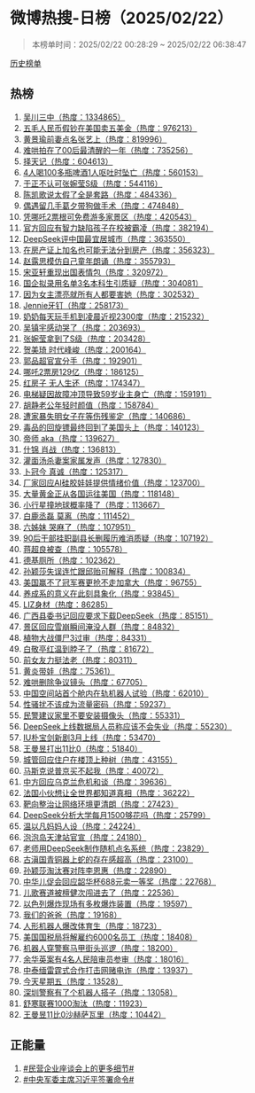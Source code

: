 <h1>
微博热搜-日榜（2025/02/22）
</h1>
<blockquote>
<p>
本榜单时间：2025/02/22 00:28:29 ~ 2025/02/22 06:38:47
</p>
</blockquote>
<p>
<a href="https://github.com/daifee/weibo-hot-search/tree/main/archives/daily">历史榜单</a>
</p>
<h2>
热榜
</h2>
<ol>

<li>
<a href="https://s.weibo.com/weibo?q=%23%E5%90%B4%E5%B7%9D%E4%B8%89%E4%B8%AD%23" target="weibo">
吴川三中（热度：1334865）
</a>
</li>

<li>
<a href="https://s.weibo.com/weibo?q=%23%E4%BA%94%E6%AF%9B%E4%BA%BA%E6%B0%91%E5%B8%81%E5%81%87%E9%92%9E%E5%9C%A8%E7%BE%8E%E5%9B%BD%E5%8D%96%E4%BA%94%E7%BE%8E%E9%87%91%23" target="weibo">
五毛人民币假钞在美国卖五美金（热度：976213）
</a>
</li>

<li>
<a href="https://s.weibo.com/weibo?q=%23%E9%BB%84%E6%99%AF%E7%91%9C%E5%89%8D%E5%A6%BB%E7%82%B9%E5%90%8D%E5%BC%A0%E8%89%BA%E4%B8%8A%23" target="weibo">
黄景瑜前妻点名张艺上（热度：819996）
</a>
</li>

<li>
<a href="https://s.weibo.com/weibo?q=%23%E9%9A%BE%E5%93%84%E6%8B%8D%E5%9C%A8%E4%BA%8600%E5%90%8E%E6%9C%80%E6%B8%85%E9%86%92%E7%9A%84%E4%B8%80%E5%B9%B4%23" target="weibo">
难哄拍在了00后最清醒的一年（热度：735256）
</a>
</li>

<li>
<a href="https://s.weibo.com/weibo?q=%23%E6%8B%A9%E5%A4%A9%E8%AE%B0%23" target="weibo">
择天记（热度：604613）
</a>
</li>

<li>
<a href="https://s.weibo.com/weibo?q=%234%E4%BA%BA%E5%96%9D100%E5%A4%9A%E7%93%B6%E5%95%A4%E9%85%921%E4%BA%BA%E5%91%95%E5%90%90%E6%97%B6%E5%9D%A0%E4%BA%A1%23" target="weibo">
4人喝100多瓶啤酒1人呕吐时坠亡（热度：560153）
</a>
</li>

<li>
<a href="https://s.weibo.com/weibo?q=%23%E4%BA%8E%E6%AD%A3%E4%B8%8D%E8%AE%A4%E5%8F%AF%E5%BC%A0%E5%A9%89%E8%8E%B9S%E7%BA%A7%23" target="weibo">
于正不认可张婉莹S级（热度：544116）
</a>
</li>

<li>
<a href="https://s.weibo.com/weibo?q=%23%E9%99%88%E5%87%AF%E6%AD%8C%E8%AF%B4%E5%A4%AA%E5%81%87%E4%BA%86%E5%85%A8%E6%98%AF%E5%A5%97%E8%B7%AF%23" target="weibo">
陈凯歌说太假了全是套路（热度：484336）
</a>
</li>

<li>
<a href="https://s.weibo.com/weibo?q=%23%E5%81%B6%E9%81%87%E7%95%99%E5%87%A0%E6%89%8B%E8%91%9B%E5%A4%95%E5%B8%A6%E7%8B%97%E5%81%9A%E6%89%8B%E6%9C%AF%23" target="weibo">
偶遇留几手葛夕带狗做手术（热度：474848）
</a>
</li>

<li>
<a href="https://s.weibo.com/weibo?q=%23%E5%87%AD%E5%93%AA%E5%90%922%E7%A5%A8%E6%A0%B9%E5%8F%AF%E5%85%8D%E8%B4%B9%E6%B8%B8%E5%A4%9A%E5%AE%B6%E6%99%AF%E5%8C%BA%23" target="weibo">
凭哪吒2票根可免费游多家景区（热度：420543）
</a>
</li>

<li>
<a href="https://s.weibo.com/weibo?q=%23%E5%AE%98%E6%96%B9%E5%9B%9E%E5%BA%94%E6%9C%89%E6%99%BA%E5%8A%9B%E7%BC%BA%E9%99%B7%E5%AD%A9%E5%AD%90%E5%9C%A8%E6%A0%A1%E8%A2%AB%E9%9C%B8%E5%87%8C%23" target="weibo">
官方回应有智力缺陷孩子在校被霸凌（热度：382194）
</a>
</li>

<li>
<a href="https://s.weibo.com/weibo?q=%23DeepSeek%E8%AF%84%E4%B8%AD%E5%9B%BD%E6%9C%80%E5%AE%9C%E5%B1%85%E5%9F%8E%E5%B8%82%23" target="weibo">
DeepSeek评中国最宜居城市（热度：363550）
</a>
</li>

<li>
<a href="https://s.weibo.com/weibo?q=%23%E5%9C%A8%E6%88%BF%E4%BA%A7%E8%AF%81%E4%B8%8A%E5%8A%A0%E5%90%8D%E4%B9%9F%E5%8F%AF%E8%83%BD%E6%97%A0%E6%B3%95%E5%88%86%E5%88%B0%E6%88%BF%E4%BA%A7%23" target="weibo">
在房产证上加名也可能无法分到房产（热度：356323）
</a>
</li>

<li>
<a href="https://s.weibo.com/weibo?q=%23%E8%B5%B5%E9%9C%B2%E6%80%9D%E6%A8%A1%E4%BB%BF%E8%87%AA%E5%B7%B1%E7%AB%A5%E5%B9%B4%E6%9C%97%E8%AF%B5%23" target="weibo">
赵露思模仿自己童年朗诵（热度：355793）
</a>
</li>

<li>
<a href="https://s.weibo.com/weibo?q=%23%E5%AE%8B%E4%BA%9A%E8%BD%A9%E9%87%8D%E7%8E%B0%E5%87%BA%E5%9B%BD%E8%A1%A8%E6%83%85%E5%8C%85%23" target="weibo">
宋亚轩重现出国表情包（热度：320972）
</a>
</li>

<li>
<a href="https://s.weibo.com/weibo?q=%23%E5%9B%BD%E4%BC%81%E6%8B%9F%E5%BD%95%E7%94%A8%E5%90%8D%E5%8D%953%E5%90%8D%E6%9C%AC%E7%A7%91%E7%94%9F%E5%BC%95%E8%B4%A8%E7%96%91%23" target="weibo">
国企拟录用名单3名本科生引质疑（热度：304081）
</a>
</li>

<li>
<a href="https://s.weibo.com/weibo?q=%23%E5%9B%A0%E4%B8%BA%E5%A5%B3%E4%B8%BB%E6%BC%82%E4%BA%AE%E5%B0%B1%E6%89%80%E6%9C%89%E4%BA%BA%E9%83%BD%E8%A6%81%E5%AE%B3%E5%A5%B9%23" target="weibo">
因为女主漂亮就所有人都要害她（热度：302532）
</a>
</li>

<li>
<a href="https://s.weibo.com/weibo?q=%23Jennie%E7%89%99%E9%92%89%23" target="weibo">
Jennie牙钉（热度：258173）
</a>
</li>

<li>
<a href="https://s.weibo.com/weibo?q=%23%E5%A5%B6%E5%A5%B6%E6%AF%8F%E5%A4%A9%E7%8E%A9%E6%89%8B%E6%9C%BA%E5%88%B0%E5%87%8C%E6%99%A8%E8%BF%91%E8%A7%862300%E5%BA%A6%23" target="weibo">
奶奶每天玩手机到凌晨近视2300度（热度：215232）
</a>
</li>

<li>
<a href="https://s.weibo.com/weibo?q=%23%E5%90%B4%E9%95%87%E5%AE%87%E6%84%9F%E5%8A%A8%E5%93%AD%E4%BA%86%23" target="weibo">
吴镇宇感动哭了（热度：203693）
</a>
</li>

<li>
<a href="https://s.weibo.com/weibo?q=%23%E5%BC%A0%E5%A9%89%E8%8E%B9%E6%8B%BF%E5%88%B0%E4%BA%86S%E7%BA%A7%23" target="weibo">
张婉莹拿到了S级（热度：203428）
</a>
</li>

<li>
<a href="https://s.weibo.com/weibo?q=%23%E8%B4%BA%E7%BE%8E%E7%90%A6%20%E6%97%B6%E4%BB%A3%E5%B3%B0%E5%B3%BB%23" target="weibo">
贺美琦 时代峰峻（热度：200164）
</a>
</li>

<li>
<a href="https://s.weibo.com/weibo?q=%23%E9%83%AD%E5%93%81%E8%B6%85%E5%AE%98%E5%AE%A3%E5%88%86%E6%89%8B%23" target="weibo">
郭品超官宣分手（热度：192901）
</a>
</li>

<li>
<a href="https://s.weibo.com/weibo?q=%23%E5%93%AA%E5%90%922%E7%A5%A8%E6%88%BF129%E4%BA%BF%23" target="weibo">
哪吒2票房129亿（热度：186125）
</a>
</li>

<li>
<a href="https://s.weibo.com/weibo?q=%23%E7%BA%A2%E6%88%BF%E5%AD%90%20%E6%97%A0%E4%BA%BA%E7%94%9F%E8%BF%98%23" target="weibo">
红房子 无人生还（热度：174347）
</a>
</li>

<li>
<a href="https://s.weibo.com/weibo?q=%23%E7%94%B5%E6%A2%AF%E7%96%91%E5%9B%A0%E6%95%85%E9%9A%9C%E5%86%B2%E9%A1%B6%E5%AF%BC%E8%87%B459%E5%B2%81%E4%B8%9A%E4%B8%BB%E8%BA%AB%E4%BA%A1%23" target="weibo">
电梯疑因故障冲顶导致59岁业主身亡（热度：159191）
</a>
</li>

<li>
<a href="https://s.weibo.com/weibo?q=%23%E8%83%A1%E9%9D%99%E8%80%81%E5%85%AC%E5%B9%B4%E8%BD%BB%E6%97%B6%E9%A2%9C%E5%80%BC%23" target="weibo">
胡静老公年轻时颜值（热度：158784）
</a>
</li>

<li>
<a href="https://s.weibo.com/weibo?q=%23%E9%81%AD%E5%AE%B6%E6%9A%B4%E5%A4%B1%E6%98%8E%E5%A5%B3%E5%AD%90%E5%9C%A8%E7%AD%89%E4%BC%A4%E6%AE%8B%E9%89%B4%E5%AE%9A%23" target="weibo">
遭家暴失明女子在等伤残鉴定（热度：140686）
</a>
</li>

<li>
<a href="https://s.weibo.com/weibo?q=%23%E6%AF%92%E5%93%81%E7%9A%84%E5%9B%9E%E6%97%8B%E9%95%96%E6%9C%80%E7%BB%88%E5%9B%9E%E5%88%B0%E4%BA%86%E7%BE%8E%E5%9B%BD%E5%A4%B4%E4%B8%8A%23" target="weibo">
毒品的回旋镖最终回到了美国头上（热度：140123）
</a>
</li>

<li>
<a href="https://s.weibo.com/weibo?q=%23%E5%B8%9D%E5%B8%88%20aka%23" target="weibo">
帝师 aka（热度：139627）
</a>
</li>

<li>
<a href="https://s.weibo.com/weibo?q=%23%E4%BB%80%E9%94%A6%20%E8%82%96%E6%88%98%23" target="weibo">
什锦 肖战（热度：136813）
</a>
</li>

<li>
<a href="https://s.weibo.com/weibo?q=%23%E7%81%8C%E9%9D%A2%E6%B1%A4%E6%9D%80%E5%A6%BB%E6%A1%88%E5%AE%B6%E5%B1%9E%E5%8F%91%E5%A3%B0%23" target="weibo">
灌面汤杀妻案家属发声（热度：127830）
</a>
</li>

<li>
<a href="https://s.weibo.com/weibo?q=%23%E5%8D%9C%E5%86%A0%E4%BB%8A%20%E7%9C%9F%E8%AF%9A%23" target="weibo">
卜冠今 真诚（热度：125317）
</a>
</li>

<li>
<a href="https://s.weibo.com/weibo?q=%23%E5%8E%82%E5%AE%B6%E5%9B%9E%E5%BA%94AI%E7%A1%85%E8%83%B6%E5%A8%83%E5%A8%83%E6%8F%90%E4%BE%9B%E6%83%85%E7%BB%AA%E4%BB%B7%E5%80%BC%23" target="weibo">
厂家回应AI硅胶娃娃提供情绪价值（热度：123700）
</a>
</li>

<li>
<a href="https://s.weibo.com/weibo?q=%23%E5%A4%A7%E9%87%8F%E9%BB%84%E9%87%91%E6%AD%A3%E4%BB%8E%E5%90%84%E5%9B%BD%E8%BF%90%E5%BE%80%E7%BE%8E%E5%9B%BD%23" target="weibo">
大量黄金正从各国运往美国（热度：118148）
</a>
</li>

<li>
<a href="https://s.weibo.com/weibo?q=%23%E5%B0%8F%E8%A1%8C%E6%98%9F%E6%92%9E%E5%9C%B0%E7%90%83%E6%A6%82%E7%8E%87%E9%99%8D%E4%BA%86%23" target="weibo">
小行星撞地球概率降了（热度：113667）
</a>
</li>

<li>
<a href="https://s.weibo.com/weibo?q=%23%E7%99%BD%E9%B9%BF%E4%B8%9E%E7%A3%8A%20%E8%8E%AB%E7%A6%BB%23" target="weibo">
白鹿丞磊 莫离（热度：111452）
</a>
</li>

<li>
<a href="https://s.weibo.com/weibo?q=%23%E5%85%AD%E5%A7%8A%E5%A6%B9%20%E5%93%AD%E9%BA%BB%E4%BA%86%23" target="weibo">
六姊妹 哭麻了（热度：107951）
</a>
</li>

<li>
<a href="https://s.weibo.com/weibo?q=%2390%E5%90%8E%E5%B9%B2%E9%83%A8%E6%8C%82%E8%81%8C%E5%89%AF%E5%8E%BF%E9%95%BF%E5%88%A0%E5%B1%A5%E5%8E%86%E9%9A%BE%E6%B6%88%E8%B4%A8%E7%96%91%23" target="weibo">
90后干部挂职副县长删履历难消质疑（热度：107192）
</a>
</li>

<li>
<a href="https://s.weibo.com/weibo?q=%23%E8%92%8B%E8%B6%85%E8%89%AF%E8%A2%AB%E6%9F%A5%23" target="weibo">
蒋超良被查（热度：105578）
</a>
</li>

<li>
<a href="https://s.weibo.com/weibo?q=%23%E5%BE%B7%E5%9F%BA%E5%8E%95%E6%89%80%23" target="weibo">
德基厕所（热度：102362）
</a>
</li>

<li>
<a href="https://s.weibo.com/weibo?q=%23%E5%AD%99%E9%A2%96%E8%8E%8E%E5%A4%B1%E8%AF%AF%E8%BF%9E%E5%BF%99%E8%B7%9F%E9%82%B1%E8%B4%BB%E5%8F%AF%E8%A7%A3%E9%87%8A%23" target="weibo">
孙颖莎失误连忙跟邱贻可解释（热度：100834）
</a>
</li>

<li>
<a href="https://s.weibo.com/weibo?q=%23%E7%BE%8E%E5%9B%BD%E8%B5%A2%E4%B8%8D%E4%BA%86%E5%86%A0%E5%86%9B%E8%B5%9B%E6%9B%B4%E6%8A%A2%E4%B8%8D%E8%B5%B0%E5%8A%A0%E6%8B%BF%E5%A4%A7%23" target="weibo">
美国赢不了冠军赛更抢不走加拿大（热度：96755）
</a>
</li>

<li>
<a href="https://s.weibo.com/weibo?q=%23%E5%85%BB%E6%88%90%E7%B3%BB%E7%9A%84%E6%84%8F%E4%B9%89%E5%9C%A8%E6%AD%A4%E5%88%BB%E5%85%B7%E8%B1%A1%E5%8C%96%23" target="weibo">
养成系的意义在此刻具象化（热度：93845）
</a>
</li>

<li>
<a href="https://s.weibo.com/weibo?q=%23LIZ%E8%BA%AB%E6%9D%90%23" target="weibo">
LIZ身材（热度：86285）
</a>
</li>

<li>
<a href="https://s.weibo.com/weibo?q=%23%E5%B9%BF%E8%A5%BF%E5%8E%BF%E5%A7%94%E4%B9%A6%E8%AE%B0%E5%9B%9E%E5%BA%94%E8%A6%81%E6%B1%82%E4%B8%8B%E8%BD%BDDeepSeek%23" target="weibo">
广西县委书记回应要求下载DeepSeek（热度：85151）
</a>
</li>

<li>
<a href="https://s.weibo.com/weibo?q=%23%E6%99%AF%E5%8C%BA%E5%9B%9E%E5%BA%94%E9%9B%AA%E5%B4%A9%E7%9E%AC%E9%97%B4%E6%B7%B9%E6%B2%A1%E4%BA%BA%E7%BE%A4%23" target="weibo">
景区回应雪崩瞬间淹没人群（热度：84832）
</a>
</li>

<li>
<a href="https://s.weibo.com/weibo?q=%23%E6%A4%8D%E7%89%A9%E5%A4%A7%E6%88%98%E5%83%B5%E5%B0%B83%E8%BF%87%E5%AE%A1%23" target="weibo">
植物大战僵尸3过审（热度：84331）
</a>
</li>

<li>
<a href="https://s.weibo.com/weibo?q=%23%E7%99%BD%E6%95%AC%E4%BA%AD%E7%BA%A2%E6%B8%A9%E5%88%B0%E8%84%96%E5%AD%90%E4%BA%86%23" target="weibo">
白敬亭红温到脖子了（热度：81672）
</a>
</li>

<li>
<a href="https://s.weibo.com/weibo?q=%23%E5%89%8D%E5%A5%B3%E5%8F%8B%E5%8A%9B%E6%8C%BA%E6%B3%95%E8%80%81%23" target="weibo">
前女友力挺法老（热度：80311）
</a>
</li>

<li>
<a href="https://s.weibo.com/weibo?q=%23%E9%BB%84%E7%82%8E%E5%B8%A6%E5%A8%83%23" target="weibo">
黄炎带娃（热度：75361）
</a>
</li>

<li>
<a href="https://s.weibo.com/weibo?q=%23%E9%9A%BE%E5%93%84%E5%88%A0%E9%99%A4%E4%BA%89%E8%AE%AE%E9%95%9C%E5%A4%B4%23" target="weibo">
难哄删除争议镜头（热度：67705）
</a>
</li>

<li>
<a href="https://s.weibo.com/weibo?q=%23%E4%B8%AD%E5%9B%BD%E7%A9%BA%E9%97%B4%E7%AB%99%E9%A6%96%E4%B8%AA%E8%88%B1%E5%86%85%E5%9C%A8%E8%BD%A8%E6%9C%BA%E5%99%A8%E4%BA%BA%E8%AF%95%E9%AA%8C%23" target="weibo">
中国空间站首个舱内在轨机器人试验（热度：62010）
</a>
</li>

<li>
<a href="https://s.weibo.com/weibo?q=%23%E6%80%A7%E9%AA%9A%E6%89%B0%E4%B8%8D%E8%AF%A5%E6%88%90%E4%B8%BA%E6%B5%81%E9%87%8F%E5%AF%86%E7%A0%81%23" target="weibo">
性骚扰不该成为流量密码（热度：59237）
</a>
</li>

<li>
<a href="https://s.weibo.com/weibo?q=%23%E6%B0%91%E8%AD%A6%E5%BB%BA%E8%AE%AE%E5%AE%B6%E9%87%8C%E4%B8%8D%E8%A6%81%E5%AE%89%E8%A3%85%E6%91%84%E5%83%8F%E5%A4%B4%23" target="weibo">
民警建议家里不要安装摄像头（热度：55331）
</a>
</li>

<li>
<a href="https://s.weibo.com/weibo?q=%23DeepSeek%E4%B8%8A%E7%BA%BF%E6%95%B0%E6%8D%AE%E5%B1%80%E4%BA%BA%E5%91%98%E7%A7%B0%E5%BA%94%E8%AF%A5%E4%B8%8D%E4%BC%9A%E5%A4%B1%E4%B8%9A%23" target="weibo">
DeepSeek上线数据局人员称应该不会失业（热度：55230）
</a>
</li>

<li>
<a href="https://s.weibo.com/weibo?q=%23IU%E6%9C%B4%E5%AE%9D%E5%89%91%E6%96%B0%E5%89%A73%E6%9C%88%E4%B8%8A%E7%BA%BF%23" target="weibo">
IU朴宝剑新剧3月上线（热度：53470）
</a>
</li>

<li>
<a href="https://s.weibo.com/weibo?q=%23%E7%8E%8B%E6%9B%BC%E6%98%B1%E6%89%93%E5%87%BA11%E6%AF%940%23" target="weibo">
王曼昱打出11比0（热度：51840）
</a>
</li>

<li>
<a href="https://s.weibo.com/weibo?q=%23%E5%9F%8E%E7%AE%A1%E5%9B%9E%E5%BA%94%E4%BD%8F%E6%88%B7%E5%9C%A8%E6%A5%BC%E9%A1%B6%E4%B8%8A%E7%A7%8D%E6%A0%91%23" target="weibo">
城管回应住户在楼顶上种树（热度：43155）
</a>
</li>

<li>
<a href="https://s.weibo.com/weibo?q=%23%E9%A9%AC%E6%96%AF%E5%85%8B%E8%AF%B4%E6%99%AE%E4%BA%AC%E4%B9%B0%E4%B8%8D%E8%B5%B7%E6%88%91%23" target="weibo">
马斯克说普京买不起我（热度：40072）
</a>
</li>

<li>
<a href="https://s.weibo.com/weibo?q=%23%E4%B8%AD%E6%96%B9%E5%9B%9E%E5%BA%94%E4%B9%8C%E5%85%8B%E5%85%B0%E5%8D%B1%E6%9C%BA%E5%92%8C%E8%B0%88%23" target="weibo">
中方回应乌克兰危机和谈（热度：39636）
</a>
</li>

<li>
<a href="https://s.weibo.com/weibo?q=%23%E6%B3%95%E5%9B%BD%E5%B0%8F%E4%BC%99%E6%83%B3%E8%AE%A9%E5%85%A8%E4%B8%96%E7%95%8C%E9%83%BD%E7%9F%A5%E9%81%93%E7%9C%9F%E7%9B%B8%23" target="weibo">
法国小伙想让全世界都知道真相（热度：36222）
</a>
</li>

<li>
<a href="https://s.weibo.com/weibo?q=%23%E9%9D%B6%E5%90%91%E6%95%B4%E6%B2%BB%E8%AE%A9%E7%BD%91%E7%BB%9C%E7%8E%AF%E5%A2%83%E6%9B%B4%E6%B8%85%E6%9C%97%23" target="weibo">
靶向整治让网络环境更清朗（热度：27423）
</a>
</li>

<li>
<a href="https://s.weibo.com/weibo?q=%23DeepSeek%E5%88%86%E6%9E%90%E5%A4%A7%E5%AD%A6%E6%AF%8F%E6%9C%881500%E5%A4%9F%E8%8A%B1%E5%90%97%23" target="weibo">
DeepSeek分析大学每月1500够花吗（热度：25799）
</a>
</li>

<li>
<a href="https://s.weibo.com/weibo?q=%23%E6%B8%A9%E4%BB%A5%E5%87%A1%E5%A6%88%E5%A6%88%E4%BA%BA%E8%AE%BE%23" target="weibo">
温以凡妈妈人设（热度：24224）
</a>
</li>

<li>
<a href="https://s.weibo.com/weibo?q=%23%E6%B3%A1%E6%B3%A1%E5%B2%9B%E5%A4%A9%E6%B4%A5%E7%AB%99%E5%AE%98%E5%AE%A3%23" target="weibo">
泡泡岛天津站官宣（热度：24180）
</a>
</li>

<li>
<a href="https://s.weibo.com/weibo?q=%23%E8%80%81%E5%B8%88%E7%94%A8DeepSeek%E5%88%B6%E4%BD%9C%E9%9A%8F%E6%9C%BA%E7%82%B9%E5%90%8D%E7%B3%BB%E7%BB%9F%23" target="weibo">
老师用DeepSeek制作随机点名系统（热度：23829）
</a>
</li>

<li>
<a href="https://s.weibo.com/weibo?q=%23%E5%8F%A4%E6%BB%87%E5%9B%BD%E9%9D%92%E9%93%9C%E5%99%A8%E4%B8%8A%E8%9B%87%E7%9A%84%E5%AD%98%E5%9C%A8%E6%84%9F%E8%B6%85%E9%AB%98%23" target="weibo">
古滇国青铜器上蛇的存在感超高（热度：23100）
</a>
</li>

<li>
<a href="https://s.weibo.com/weibo?q=%23%E5%AD%99%E9%A2%96%E8%8E%8E%E6%B7%98%E6%B1%B0%E8%B5%9B%E5%AF%B9%E9%98%B5%E6%9D%8E%E6%81%A9%E6%83%A0%23" target="weibo">
孙颖莎淘汰赛对阵李恩惠（热度：22890）
</a>
</li>

<li>
<a href="https://s.weibo.com/weibo?q=%23%E4%B8%AD%E5%8D%8E%E5%84%BF%E4%BF%83%E4%BC%9A%E5%9B%9E%E5%BA%94%E9%9F%B6%E5%8D%8E%E6%9D%AF688%E5%85%83%E5%8D%96%E4%B8%80%E7%AD%89%E5%A5%96%23" target="weibo">
中华儿促会回应韶华杯688元卖一等奖（热度：22768）
</a>
</li>

<li>
<a href="https://s.weibo.com/weibo?q=%23%E5%84%BF%E6%AD%8C%E8%B5%9B%E9%81%93%E8%A2%AB%E6%AA%80%E5%81%A5%E6%AC%A1%E9%97%AF%E8%BF%9B%E5%8E%BB%E4%BA%86%23" target="weibo">
儿歌赛道被檀健次闯进去了（热度：22536）
</a>
</li>

<li>
<a href="https://s.weibo.com/weibo?q=%23%E4%BB%A5%E8%89%B2%E5%88%97%E7%88%86%E7%82%B8%E7%8E%B0%E5%9C%BA%E6%9C%89%E5%A4%9A%E6%9E%9A%E7%88%86%E7%82%B8%E8%A3%85%E7%BD%AE%23" target="weibo">
以色列爆炸现场有多枚爆炸装置（热度：19597）
</a>
</li>

<li>
<a href="https://s.weibo.com/weibo?q=%23%E6%88%91%E4%BB%AC%E7%9A%84%E7%88%B8%E7%88%B8%23" target="weibo">
我们的爸爸（热度：19168）
</a>
</li>

<li>
<a href="https://s.weibo.com/weibo?q=%23%E4%BA%BA%E5%BD%A2%E6%9C%BA%E5%99%A8%E4%BA%BA%E7%88%86%E6%94%B9%E4%BD%93%E8%82%B2%E7%94%9F%23" target="weibo">
人形机器人爆改体育生（热度：18723）
</a>
</li>

<li>
<a href="https://s.weibo.com/weibo?q=%23%E7%BE%8E%E5%9B%BD%E5%9B%BD%E7%A8%8E%E5%B1%80%E5%B0%86%E8%A7%A3%E9%9B%87%E7%BA%A66000%E5%90%8D%E5%91%98%E5%B7%A5%23" target="weibo">
美国国税局将解雇约6000名员工（热度：18408）
</a>
</li>

<li>
<a href="https://s.weibo.com/weibo?q=%23%E6%9C%BA%E5%99%A8%E4%BA%BA%E7%A9%BF%E8%AD%A6%E5%AF%9F%E9%A9%AC%E7%94%B2%E8%A1%97%E5%A4%B4%E5%B7%A1%E9%80%BB%23" target="weibo">
机器人穿警察马甲街头巡逻（热度：18200）
</a>
</li>

<li>
<a href="https://s.weibo.com/weibo?q=%23%E4%BD%99%E5%8D%8E%E8%8B%B1%E6%A1%88%E6%9C%894%E5%90%8D%E4%BA%BA%E6%B0%91%E9%99%AA%E5%AE%A1%E5%91%98%E5%8F%82%E5%AE%A1%23" target="weibo">
余华英案有4名人民陪审员参审（热度：18016）
</a>
</li>

<li>
<a href="https://s.weibo.com/weibo?q=%23%E4%B8%AD%E6%B3%B0%E7%BC%85%E9%9B%B7%E9%9C%86%E5%BC%8F%E5%90%88%E4%BD%9C%E6%89%93%E5%87%BB%E7%BD%91%E8%B5%8C%E7%94%B5%E8%AF%88%23" target="weibo">
中泰缅雷霆式合作打击网赌电诈（热度：13937）
</a>
</li>

<li>
<a href="https://s.weibo.com/weibo?q=%23%E4%BB%8A%E5%A4%A9%E6%98%9F%E6%9C%9F%E4%BA%94%23" target="weibo">
今天星期五（热度：13528）
</a>
</li>

<li>
<a href="https://s.weibo.com/weibo?q=%23%E6%B7%B1%E5%9C%B3%E8%AD%A6%E5%AF%9F%E6%9C%89%E4%BA%86%E4%B8%AA%E6%9C%BA%E5%99%A8%E4%BA%BA%E6%90%AD%E5%AD%90%23" target="weibo">
深圳警察有了个机器人搭子（热度：13058）
</a>
</li>

<li>
<a href="https://s.weibo.com/weibo?q=%23%E8%88%92%E5%AF%92%E8%81%94%E8%B5%9B1000%E6%B7%98%E6%B1%B0%23" target="weibo">
舒寒联赛1000淘汰（热度：11923）
</a>
</li>

<li>
<a href="https://s.weibo.com/weibo?q=%23%E7%8E%8B%E6%9B%BC%E6%98%B111%E6%AF%940%E6%B2%99%E8%B5%AB%E8%90%A8%E7%93%A6%E9%87%8C%23" target="weibo">
王曼昱11比0沙赫萨瓦里（热度：10442）
</a>
</li>

</ol>
<h2>
正能量
</h2>
<ol>

<li>
<a href="https://s.weibo.com/weibo?q=%23%23%E6%B0%91%E8%90%A5%E4%BC%81%E4%B8%9A%E5%BA%A7%E8%B0%88%E4%BC%9A%E4%B8%8A%E7%9A%84%E6%9B%B4%E5%A4%9A%E7%BB%86%E8%8A%82%23%23" target="weibo">
#民营企业座谈会上的更多细节#
</a>
</li>

<li>
<a href="https://s.weibo.com/weibo?q=%23%23%E4%B8%AD%E5%A4%AE%E5%86%9B%E5%A7%94%E4%B8%BB%E5%B8%AD%E4%B9%A0%E8%BF%91%E5%B9%B3%E7%AD%BE%E7%BD%B2%E5%91%BD%E4%BB%A4%23%23" target="weibo">
#中央军委主席习近平签署命令#
</a>
</li>

</ol>